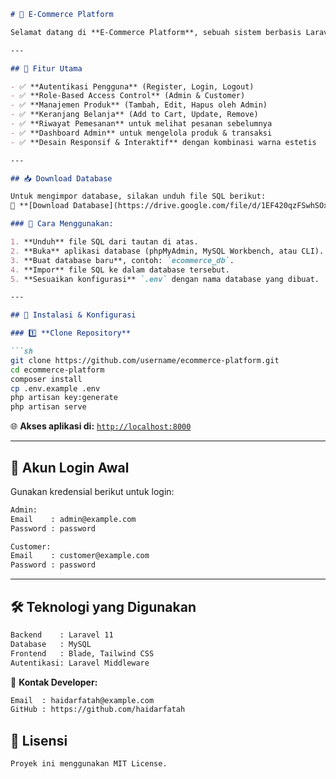 ```md
# 🛒 E-Commerce Platform

Selamat datang di **E-Commerce Platform**, sebuah sistem berbasis Laravel yang memungkinkan pengguna untuk menjelajahi produk, menambahkan ke keranjang, melakukan transaksi, dan mengelola pesanan.

---

## 📌 Fitur Utama

- ✅ **Autentikasi Pengguna** (Register, Login, Logout)  
- ✅ **Role-Based Access Control** (Admin & Customer)  
- ✅ **Manajemen Produk** (Tambah, Edit, Hapus oleh Admin)  
- ✅ **Keranjang Belanja** (Add to Cart, Update, Remove)  
- ✅ **Riwayat Pemesanan** untuk melihat pesanan sebelumnya  
- ✅ **Dashboard Admin** untuk mengelola produk & transaksi  
- ✅ **Desain Responsif & Interaktif** dengan kombinasi warna estetis  

---

## 📥 Download Database

Untuk mengimpor database, silakan unduh file SQL berikut:  
🔗 **[Download Database](https://drive.google.com/file/d/1EF420qzFSwhSOxeKyiOjnkb5dZoWERBG/view?usp=drive_link)**  

### 📌 Cara Menggunakan:

1. **Unduh** file SQL dari tautan di atas.  
2. **Buka** aplikasi database (phpMyAdmin, MySQL Workbench, atau CLI).  
3. **Buat database baru**, contoh: `ecommerce_db`.  
4. **Impor** file SQL ke dalam database tersebut.  
5. **Sesuaikan konfigurasi** `.env` dengan nama database yang dibuat.  

---

## 🚀 Instalasi & Konfigurasi

### 1️⃣ **Clone Repository**  

```sh
git clone https://github.com/username/ecommerce-platform.git
cd ecommerce-platform
composer install
cp .env.example .env
php artisan key:generate
php artisan serve
```

🌐 **Akses aplikasi di:** [`http://localhost:8000`](http://localhost:8000)  

---

## 🔑 Akun Login Awal

Gunakan kredensial berikut untuk login:  

```sh
Admin:
Email    : admin@example.com
Password : password

Customer:
Email    : customer@example.com
Password : password
```

---

## 🛠 Teknologi yang Digunakan

```sh
Backend    : Laravel 11
Database   : MySQL
Frontend   : Blade, Tailwind CSS
Autentikasi: Laravel Middleware
```

📧 **Kontak Developer:**  
```sh
Email  : haidarfatah@example.com
GitHub : https://github.com/haidarfatah
```

## 📜 Lisensi

```sh
Proyek ini menggunakan MIT License.
````

